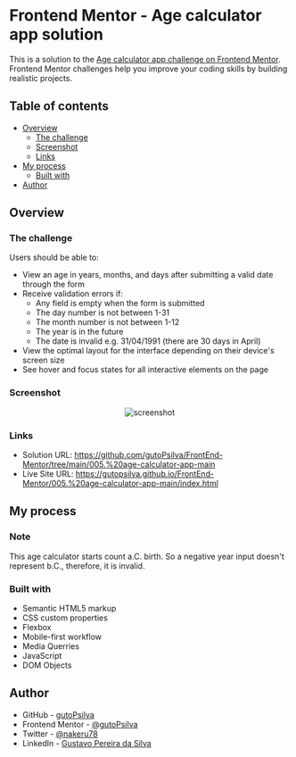 # Frontend Mentor - Age calculator app solution

This is a solution to the [Age calculator app challenge on Frontend Mentor](https://www.frontendmentor.io/challenges/age-calculator-app-dF9DFFpj-Q). Frontend Mentor challenges help you improve your coding skills by building realistic projects. 

## Table of contents

- [Overview](#overview)
  - [The challenge](#the-challenge)
  - [Screenshot](#screenshot)
  - [Links](#links)
- [My process](#my-process)
  - [Built with](#built-with)
- [Author](#author)

## Overview

### The challenge

Users should be able to:

- View an age in years, months, and days after submitting a valid date through the form
- Receive validation errors if:
  - Any field is empty when the form is submitted
  - The day number is not between 1-31
  - The month number is not between 1-12
  - The year is in the future
  - The date is invalid e.g. 31/04/1991 (there are 30 days in April)
- View the optimal layout for the interface depending on their device's screen size
- See hover and focus states for all interactive elements on the page
<!-- - **Bonus**: See the age numbers animate to their final number when the form is submitted -->


### Screenshot
<div align="center">
  <img src="assets/images/screenshot.JPG" alt="screenshot">
</div>

### Links

- Solution URL: https://github.com/gutoPsilva/FrontEnd-Mentor/tree/main/005.%20age-calculator-app-main
- Live Site URL: https://gutopsilva.github.io/FrontEnd-Mentor/005.%20age-calculator-app-main/index.html

## My process

### Note

This age calculator starts count a.C. birth. So a negative year input doesn't represent b.C., therefore, it is invalid.

### Built with

- Semantic HTML5 markup
- CSS custom properties
- Flexbox
- Mobile-first workflow
- Media Querries
- JavaScript
- DOM Objects

## Author

- GitHub - [gutoPsilva](https://github.com/gutoPsilva)
- Frontend Mentor - [@gutoPsilva](https://www.frontendmentor.io/profile/gutoPsilva)
- Twitter - [@nakeru78](https://www.twitter.com/nakeru78)
- LinkedIn - [Gustavo Pereira da Silva](https://www.linkedin.com/in/gustavo-pereira-da-silva-b5b684247/)